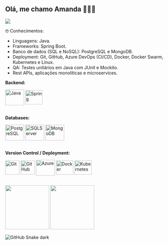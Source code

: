 ## Olá, me chamo Amanda :vulcan_salute::woman_health_worker:

<a href="https://www.linkedin.com/in/amanda-oliveira-campos/" target="_blank"><img src="https://img.shields.io/badge/-LinkedIn-%230077B5?style=for-the-badge&logo=linkedin&logoColor=white" target="_blank"></a>

🤓 Conhecimentos:
<ul>
  <li>Linguagens: Java.</li>
  <li>Frameworks: Spring Boot.</li>
  <li>Banco de dados (SQL e NoSQL): PostgreSQL e MongoDB.</li>
  <li>Deployment: Git, GitHub, Azure DevOps (CI/CD), Docker, Docker Swarm, Kubernetes e Linux.</li>
  <li>QA: Testes unitários em Java com JUnit e Mockito.</li>
  <li>Rest APIs, aplicações monolíticas e microservices.</li>
</ul>

<b>
  Backend:
</b>
<p>
  <img align="center" alt="Java" height="50" width="60" src="https://cdn.jsdelivr.net/gh/devicons/devicon/icons/java/java-original-wordmark.svg">
  <img align="center" alt="Spring" height="45" width="55" src="https://cdn.jsdelivr.net/gh/devicons/devicon/icons/spring/spring-original-wordmark.svg">
</p>
<br>

<b>
  Databases:
</b>
<p>
  <img align="center" alt="PostgreSQL" height="50" width="60" src="https://cdn.jsdelivr.net/gh/devicons/devicon/icons/postgresql/postgresql-plain-wordmark.svg">
  <img align="center" alt="SQLServer" height="50" width="60" src="https://cdn.jsdelivr.net/gh/devicons/devicon/icons/microsoftsqlserver/microsoftsqlserver-plain-wordmark.svg">
  <img align="center" alt="MongoDB" height="50" width="60" src="https://cdn.jsdelivr.net/gh/devicons/devicon/icons/mongodb/mongodb-plain-wordmark.svg">
</p>
<br>

<b>
  Version Control / Deployment:
</b>
<p>
  <img align="center" alt="Git" height="45" width="45" src="https://cdn.jsdelivr.net/gh/devicons/devicon/icons/git/git-plain-wordmark.svg">
  <img align="center" alt="GitHub" height="45" width="45" src="https://cdn.jsdelivr.net/gh/devicons/devicon/icons/github/github-original-wordmark.svg">
  <img align="center" alt="Azure" height="50" width="60" src="https://cdn.jsdelivr.net/gh/devicons/devicon/icons/azure/azure-original-wordmark.svg">
  <img align="center" alt="Docker" height="45" width="55" src="https://cdn.jsdelivr.net/gh/devicons/devicon/icons/docker/docker-original-wordmark.svg">
  <img align="center" alt="Kubernetes" height="45" width="55" src="https://cdn.jsdelivr.net/gh/devicons/devicon/icons/kubernetes/kubernetes-plain-wordmark.svg">
</p>
<br>

<div>
  <img height="140em" src="https://github-readme-stats.vercel.app/api?username=amandaoliveiracampos&show_icons=true&theme=radical&include_all_commits=true&count_private=true"/>
  <img height="140em" src="https://github-readme-stats.vercel.app/api/top-langs/?username=amandaoliveiracampos&layout=compact&langs_count=16&theme=radical"/>  
</div>

![GitHub Snake dark](github-snake-dark.svg#gh-dark-mode-only)
